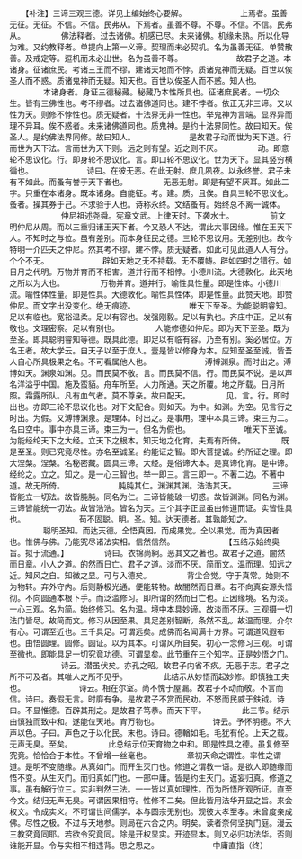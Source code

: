 <!-- { "loadSidebar": true } -->
　　【补注】三谛三观三德。详见上编始终心要解。
　　
　　
　　上焉者。虽善无征。无征。不信。不信。民弗从。下焉者。虽善不尊。不尊。不信。不信。民弗从。
　　
　　佛法释者。过去诸佛。机感已尽。未来诸佛。机缘未熟。所以化导为难。又约教释者。单提向上第一义谛。契理而未必契机。名为虽善无征。单赞散善。及戒定等。逗机而未必出世。名为虽善不尊。
　　
　　
　　故君子之道。本诸身。征诸庶民。考诸三王而不缪。建诸天地而不悖。质诸鬼神而无疑。百世以俟圣人而不惑。质诸鬼神而无疑。知天也。百世以俟圣人而不惑。知人也。
　　
　　本诸身者。身证三德秘藏。秘藏乃本性所具也。征诸庶民者。一切众生。皆有三佛性也。考不缪者。过去诸佛道同也。建不悖者。依正无非三谛。又以性为天。则修不悖性也。质无疑者。十法界无非一性也。举鬼神为言端。显界异而理不异耳。俟不惑者。未来诸佛道同也。质鬼神。是约十法界同性。故曰知天。俟圣人。是约佛法界同修。故曰知人。
　　
　　
　　是故君子动而世为天下道。行而世为天下法。言而世为天下则。远之则有望。近之则不厌。
　　
　　动。即意轮不思议化。行。即身轮不思议化。言。即口轮不思议化。世为天下。显其竖穷横徧也。
　　
　　
　　诗曰。在彼无恶。在此无射。庶几夙夜。以永终誉。君子未有不如此。而蚤有誉于天下者也。
　　
　　无恶无射。即是有望不厌耳。如此二字。只重在本诸身。既本诸身。自能征。考。建。质。且俟。自具三轮不思议化。蚤者。操其券于己。不求验于人也。诗称永终。文结蚤有。始终总不离一诚体。
　　
　　
　　仲尼祖述尧舜。宪章文武。上律天时。下袭水土。
　　
　　前文明仲尼从周。而以三重归诸王天下者。今又恐人不达。谓此大事因缘。惟在王天下人。不知时之与位。虽有差别。而本身征民之德。三轮不思议用。无差别也。故今特明一介匹夫之仲尼。然其考不缪。建不悖。质无疑者。如此可见此道人人有分。个个不无。
　　
　　
　　辟如天地之无不持载。无不覆帱。辟如四时之错行。如日月之代明。万物并育而不相害。道并行而不相悖。小德川流。大德敦化。此天地之所以为大也。
　　
　　万物并育。道并行。喻性具性量。即是性体。小德川流。喻性体性量。即是性具。大德敦化。喻性具性体。即是性量。此赞天地。即赞仲尼。而文字出没变化。绝无痕迹。
　　
　　
　　唯天下至圣。为能聪明睿知。足以有临也。宽裕温柔。足以有容也。发强刚毅。足以有执也。齐庄中正。足以有敬也。文理密察。足以有别也。
　　
　　人能修德如仲尼。即为天下至圣。既为至圣。即具聪明睿知等德。既具此德。即足以有临有容。乃至有别。奚必居位。方名王者。故大学云。自天子以至于庶人。壹是皆以修身为本。应知至圣至诚。皆吾人自心所具极果之名。不可看属他人也。
　　
　　
　　溥博渊泉。而时出之。溥博如天。渊泉如渊。见。而民莫不敬。言。而民莫不信。行。而民莫不说。是以声名洋溢乎中国。施及蛮貊。舟车所至。人力所通。天之所覆。地之所载。日月所照。霜露所队。凡有血气者。莫不尊亲。故曰配天。
　　
　　见。言。行。即时出也。亦即三轮不思议化也。对下文配合。则如天。为中。如渊。为空。见言行之时出。为假。又溥博渊泉。是理体。时出之。是事用。理中本具三谛。束三为二。名曰空中。事中亦具三谛。束三为一。但名为假也。
　　
　　
　　唯天下至诚。为能经纶天下之大经。立天下之根本。知天地之化育。夫焉有所倚。
　　
　　既是至圣。则已究竟尽性。亦名至诚圣。约能证之智。即大菩提诚。约所证之理。即大涅槃。涅槃。名秘密藏。圆具三谛。大经。是俗谛大本。是真谛化育。是中谛。经纶之。立之。知之。是一心三智也。举一即三。言三即一。不著二边。不著中道。故无所倚。
　　
　　
　　肫肫其仁。渊渊其渊。浩浩其天。
　　
　　三谛皆能立一切法。故皆肫肫。同名为仁。三谛皆能破一切惑。故皆渊渊。同名为渊。三谛皆能统一切法。故皆浩浩。皆名为天。三个其字正显虽由修道而证。实皆性具也。
　　
　　
　　苟不固聪。明。圣。知。达天德者。其孰能知之。
　　
　　聪明圣知。而达天德。全悟真因。而成果觉。全以果觉。而为真因者也。惟佛与佛。乃能究尽诸法实相。信然信然。
　　
　　
　　【五结示始终奥旨。拟于流通。】
　　
　　诗曰。衣锦尚絅。恶其文之著也。故君子之道。闇然而日章。小人之道。的然而日亡。君子之道。淡而不厌。简而文。温而理。知远之近。知风之自。知微之显。可与入德矣。
　　
　　背尘合觉。守于真常。始则不为物转。弃外守内。后则静极光通。便能转物。故闇然而日章。若不向真妄源头悟彻。不向圆通本根下手。而泛滥修习。即所谓的然而日亡也。正因缘境。名为淡。一心三观。名为简。始终修习。名为温。境中本具妙谛。故淡而不厌。三观摄一切法门皆尽。故简而文。修习从因至果。具足差别智断。条然不乱。故温而理。介尔有心。可谓至近也。三千具足。可谓远矣。成佛而名闻满十方界。可谓道风遐布也。由悟圆理。圆修。圆证。以为其本。可谓风所自矣。初心一念修习三观。可谓至微也。即能具足一切究竟功德。可谓显矣。此节重在三个知字。正是妙悟之门。
　　
　　
　　诗云。潜虽伏矣。亦孔之昭。故君子内省不疚。无恶于志。君子之所不可及者。其唯人之所不见乎。
　　
　　此结示从妙悟而起妙修。即慎独工夫也。
　　
　　
　　诗云。相在尔室。尚不愧于屋漏。故君子不动而敬。不言而信。诗曰。奏假无言。时靡有争。是故君子不赏而民劝。不怒而民威于鈇钺。诗曰。不显惟德。百辟其刑之。是故君子笃恭。而天下平。
　　
　　此三节。结示由慎独而致中和。遂能位天地。育万物也。
　　
　　
　　诗云。予怀明德。不大声以色。子曰。声色之于以化民。末也。诗曰。德輶如毛。毛犹有伦。上天之载。无声无臭。至矣。
　　
　　此总结示位天育物之中和。即是性具之德。虽复修至究竟。恰恰合于本性。不曾增一丝毫也。
　　
　　章初天命之谓性。率性之谓道。是明不变随缘。从真如门。而开生灭门也。修道之谓教一语。是欲人即随缘而悟不变。从生灭门。而归真如门也。一部中庸。皆是约生灭门。返妄归真。修道之事。虽有解行位三。实非判然三法。一一皆以真如理性。而为所悟所观所证。直至今文。结归无声无臭。可谓因果相符。性修不二矣。但此皆用法华开显之旨。来会权文。令成实义。不可谓世间儒学。本与圆宗无别也。观彼大孝至孝。未曾度亲成佛。尽性之极。不过与天地参。则局在六合之内。明矣。读者奈何坚执门庭。漫云三教究竟同耶。若欲令究竟同。除是开权显实。开迹显本。则又必归功法华。否则谁能开显。令与实相不相违背。思之思之。
　　
　　
　　中庸直指（终）
　　
　　
